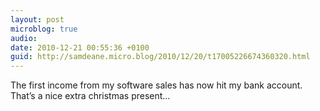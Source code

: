 ```yaml
---
layout: post
microblog: true
audio: 
date: 2010-12-21 00:55:36 +0100
guid: http://samdeane.micro.blog/2010/12/20/t17005226674360320.html
---
```

The first income from my software sales has now hit my bank account. That’s a nice extra christmas present…
